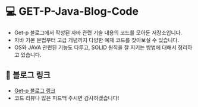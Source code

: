 # 💻 GET-P-Java-Blog-Code
- Get-p 블로그에서 작성된 자바 관련 기술 내용의 코드를 모아둔 저장소입니다.
- 자바 기본 문법부터 고급 개념까지 다양한 예제 코드를 찾아보실 수 있습니다.
- OS와 JAVA 관련된 기능도 다루고, SOLID 원칙을 잘 지키는 방법에 대해서 정리하고 있습니다.

## 🚀 블로그 링크
- [Get-p 블로그 링크](https://blog.princip.es/)
- 코드 리뷰나 많은 피드백 주시면 감사하겠습니다!
